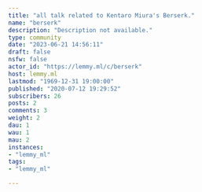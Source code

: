 ```yaml
---
title: "all talk related to Kentaro Miura's Berserk." 
name: "berserk"
description: "Description not available."
type: community
date: "2023-06-21 14:56:11"
draft: false
nsfw: false
actor_id: "https://lemmy.ml/c/berserk"
host: lemmy.ml
lastmod: "1969-12-31 19:00:00"
published: "2020-07-12 19:29:52"
subscribers: 26
posts: 2
comments: 3
weight: 2
dau: 1
wau: 1
mau: 2
instances:
- "lemmy_ml"
tags: 
- "lemmy_ml"

---
```

